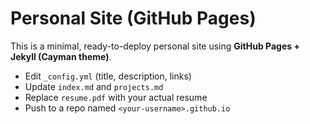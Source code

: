 # Personal Site (GitHub Pages)

This is a minimal, ready-to-deploy personal site using **GitHub Pages + Jekyll (Cayman theme)**.
- Edit `_config.yml` (title, description, links)
- Update `index.md` and `projects.md`
- Replace `resume.pdf` with your actual resume
- Push to a repo named `<your-username>.github.io`
